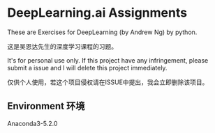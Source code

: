 # DeepLearning.ai Assignments
These are Exercises for DeepLearning (by Andrew Ng) by python.



这是吴恩达先生的深度学习课程的习题。



It's for personal use only. If this project have any infringement, please submit a issue and I will delete this project immediately.



仅供个人使用，若这个项目侵权请在ISSUE中提出，我会立即删除该项目。



## Environment 环境
Anaconda3-5.2.0
<br>



